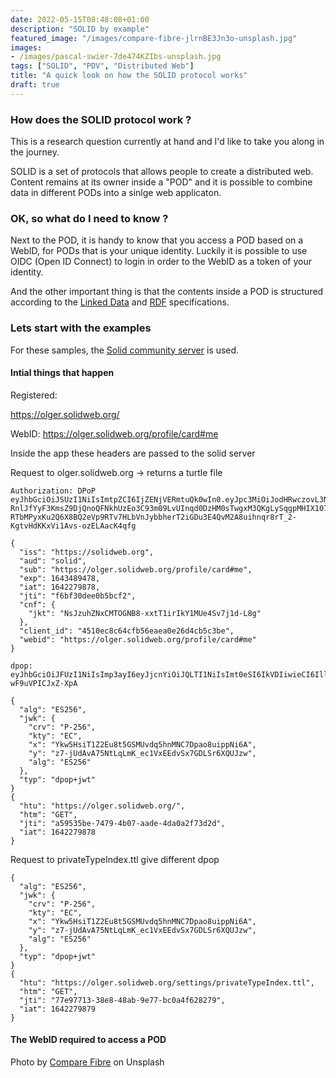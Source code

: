 ```yaml
---
date: 2022-05-15T08:48:08+01:00
description: "SOLID by example"
featured_image: "/images/compare-fibre-jlrnBE3Jn3o-unsplash.jpg"
images:
- /images/pascal-swier-7de474KZIbs-unsplash.jpg
tags: ["SOLID", "PDV", "Distributed Web"]
title: "A quick look on how the SOLID protocol works"
draft: true
---
```


### How does the SOLID protocol work ?

This is a research question currently at hand and I'd like to take you along in the journey.

SOLID is a set of protocols that allows people to create a distributed web. Content remains at its owner inside a "POD" and it is possible to combine data in different PODs into a sinlge web applicaton. 

### OK, so what do I need to know ?

Next to the POD, it is handy to know that you access a POD based on a WebID, for PODs that is your unique identity. Luckily it is possible to use OIDC (Open ID Connect) to login in order to the WebID as a token of your identity. 

And the other important thing is that the contents inside a POD is structured according to the [Linked Data](https://www.w3.org/TR/ldp/) and [RDF](https://www.w3.org/TR/rdf11-concepts/) specifications. 

### Lets start with the examples

For these samples, the [Solid community server](https://github.com/solid/community-server) is used. 

#### Intial things that happen 

Registered:

https://olger.solidweb.org/

WebID: https://olger.solidweb.org/profile/card#me

Inside the app these headers are passed to the solid server

Request to olger.solidweb.org -> returns a turtle file
```
Authorization: DPoP eyJhbGciOiJSUzI1NiIsImtpZCI6IjZENjVERmtuQk0wIn0.eyJpc3MiOiJodHRwczovL3NvbGlkd2ViLm9yZyIsImF1ZCI6InNvbGlkIiwic3ViIjoiaHR0cHM6Ly9vbGdlci5zb2xpZHdlYi5vcmcvcHJvZmlsZS9jYXJkI21lIiwiZXhwIjoxNjQzNDg5NDc4LCJpYXQiOjE2NDIyNzk4NzgsImp0aSI6ImY2YmYzMGRlZTBiNWJjZjIiLCJjbmYiOnsiamt0IjoiTnNKenVoWk54Q01UT0dOQjgteHh0VDFpcklrWTFNVWU0U3Y3ajFkLUw4ZyJ9LCJjbGllbnRfaWQiOiI0NTEwZWM4YzY0Y2ZiNTZlYWVhMGUyNmQ0Y2I1YzNiZSIsIndlYmlkIjoiaHR0cHM6Ly9vbGdlci5zb2xpZHdlYi5vcmcvcHJvZmlsZS9jYXJkI21lIn0.iJkx63wVqnPKak3sq_i7Fa15lumI7un0t5kmekdL4T4C0ORP-RnlJfYyF3KmsZ9DjQnoQFNkhUzEo3C93m09LvUInqd0DzHM0sTwgxM3QKgLySqgpMHIX107Q0buu8OaIJnJIOKcJKxjBUbIugiqwA49KO1NY6QK9gckKK0VRIqOchJC6B2aaA7fla1KKp5x2EVX4I5bhAZripkGgxdKrVxsw_SpCe_fweoZLIgJeLQ7EjyGr_GgaTbIp-RTbMPyxKu2Q6X8BQ2eVp9RTv7HLbVnJybbherT2iGDu3E4QvM2A8uihnqr8rT_2-KgtvHdKKxVi1Avs-ozELAacK4qfg

{
  "iss": "https://solidweb.org",
  "aud": "solid",
  "sub": "https://olger.solidweb.org/profile/card#me",
  "exp": 1643489478,
  "iat": 1642279878,
  "jti": "f6bf30dee0b5bcf2",
  "cnf": {
    "jkt": "NsJzuhZNxCMTOGNB8-xxtT1irIkY1MUe4Sv7j1d-L8g"
  },
  "client_id": "4510ec8c64cfb56eaea0e26d4cb5c3be",
  "webid": "https://olger.solidweb.org/profile/card#me"
}
```

```
dpop: eyJhbGciOiJFUzI1NiIsImp3ayI6eyJjcnYiOiJQLTI1NiIsImt0eSI6IkVDIiwieCI6IllrdzVIc2lUMVoyRXU4dDVHU01VdmRxNWhuTU5DN0RwYW84dWlwcE5pNkEiLCJ5IjoiejctalVkQXZBNzVOdExxTG1LX2VjMVZ4RUVkdlN4N0dETFNyNlhRVUp6dyIsImFsZyI6IkVTMjU2In0sInR5cCI6ImRwb3Arand0In0.eyJodHUiOiJodHRwczovL29sZ2VyLnNvbGlkd2ViLm9yZy8iLCJodG0iOiJHRVQiLCJqdGkiOiJhNTk1MzViZS03NDc5LTRiMDctYWFkZS00ZGEwYTJmNzNkMmQiLCJpYXQiOjE2NDIyNzk4Nzh9.UxknEkuQ6EKKXn7eYCV6xDkJpLJJWyTcIMHBdNJnxUjFZ9zjiEViZhe0J0C5SwiZ0wd4gz-wF9uVPICJxZ-XpA

{
  "alg": "ES256",
  "jwk": {
    "crv": "P-256",
    "kty": "EC",
    "x": "Ykw5HsiT1Z2Eu8t5GSMUvdq5hnMNC7Dpao8uippNi6A",
    "y": "z7-jUdAvA75NtLqLmK_ec1VxEEdvSx7GDLSr6XQUJzw",
    "alg": "ES256"
  },
  "typ": "dpop+jwt"
}
{
  "htu": "https://olger.solidweb.org/",
  "htm": "GET",
  "jti": "a59535be-7479-4b07-aade-4da0a2f73d2d",
  "iat": 1642279878
}
```

Request to privateTypeIndex.ttl give different dpop

```
{
  "alg": "ES256",
  "jwk": {
    "crv": "P-256",
    "kty": "EC",
    "x": "Ykw5HsiT1Z2Eu8t5GSMUvdq5hnMNC7Dpao8uippNi6A",
    "y": "z7-jUdAvA75NtLqLmK_ec1VxEEdvSx7GDLSr6XQUJzw",
    "alg": "ES256"
  },
  "typ": "dpop+jwt"
}
{
  "htu": "https://olger.solidweb.org/settings/privateTypeIndex.ttl",
  "htm": "GET",
  "jti": "77e97713-38e8-48ab-9e77-bc0a4f628279",
  "iat": 1642279879
}
```


#### The WebID required to access a POD



  
Photo by [Compare Fibre](hhttps://unsplash.com/@comparefibre) on Unsplash
